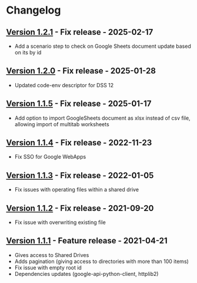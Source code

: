 # Changelog

## [Version 1.2.1](https://github.com/dataiku/dss-plugin-googledrive/releases/tag/v1.2.1) - Fix release - 2025-02-17

- Add a scenario step to check on Google Sheets document update based on its by id

## [Version 1.2.0](https://github.com/dataiku/dss-plugin-googledrive/releases/tag/v1.2.0) - Fix release - 2025-01-28

- Updated code-env descriptor for DSS 12

## [Version 1.1.5](https://github.com/dataiku/dss-plugin-googledrive/releases/tag/v1.1.5) - Fix release - 2025-01-17

- Add option to import GoogleSheets document as xlsx instead of csv file, allowing import of multitab worksheets

## [Version 1.1.4](https://github.com/dataiku/dss-plugin-googledrive/releases/tag/v1.1.4) - Fix release - 2022-11-23

- Fix SSO for Google WebApps

## [Version 1.1.3](https://github.com/dataiku/dss-plugin-googledrive/releases/tag/v1.1.3) - Fix release - 2022-01-05

- Fix issues with operating files within a shared drive

## [Version 1.1.2](https://github.com/dataiku/dss-plugin-googledrive/releases/tag/v1.1.2) - Fix release - 2021-09-20

- Fix issue with overwriting existing file

## [Version 1.1.1](https://github.com/dataiku/dss-plugin-googledrive/releases/tag/v1.1.1) - Feature release - 2021-04-21

- Gives access to Shared Drives
- Adds pagination (giving access to directories with more than 100 items)
- Fix issue with empty root id
- Dependencies updates (google-api-python-client, httplib2)
